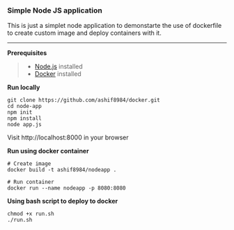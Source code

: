 ### Simple Node JS application

This is just a simplet node application to demonstarte the use of
dockerfile to create custom image and deploy containers with it.

---

**Prerequisites**

> - [Node.js](https://nodejs.org/en/download/) installed
> - [Docker](https://www.docker.com/) installed

**Run locally**
```
git clone https://github.com/ashif8984/docker.git
cd node-app
npm init
npm install
node app.js
```
Visit http://localhost:8000 in your browser

**Run using docker container**

```
# Create image
docker build -t ashif8984/nodeapp .

# Run container
docker run --name nodeapp -p 8080:8080 
```

**Using bash script to deploy to docker**

```
chmod +x run.sh
./run.sh
```
